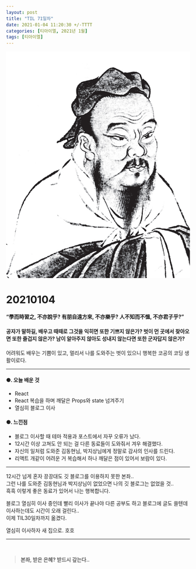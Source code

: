 ```yaml
---
layout: post
title: "TIL 71일차"
date: 2021-01-04 11:20:30 +/-TTTT
categories: [티아이엘, 2021년 1월]
tags: [티아이엘]
---
```


![image](/assets/img/sample/avatar.jpg)

# **20210104**

#### **“學而時習之, 不亦說乎? 有朋自遠方來, 不亦樂乎? 人不知而不慍, 不亦君子乎?”**

#### **공자가 말하길, 배우고 때때로 그것을 익히면 또한 기쁘지 않은가? 벗이 먼 곳에서 찾아오면 또한 즐겁지 않은가?** **남이 알아주지 않아도 성내지 않는다면 또한 군자답지 않은가?**

어려워도 배우는 기쁨이 있고, 멀리서 나를 도와주는 벗이 있으니 행복한 코공의 코딩 생활이로다.

---

#### **⚈. 오늘 배운 것**

- React
- React 복습을 하며 깨달은 Props와 state 넘겨주기
- 열심히 블로그 이사

#### **⚈. 느낀점**

- 블로그 이사할 때 테마 적용과 포스트에서 자꾸 오류가 났다.
- 12시간 이상 고쳐도 안 되는 걸 다른 동료들이 도와줘서 겨우 해결했다.
- 자신의 일처럼 도와준 김동현님, 박지상님에게 정말로 감사의 인사를 드린다.
- 리액트 개같이 어려운 거 복습해서 하나 깨달은 점이 있어서 보람이 있다.

---

12시간 넘게 혼자 끙끙대도 깃 블로그를 이용하지 못한 본좌..  
그런 나를 도와준 김동현님과 박지상님이 없었으면 나의 깃 블로그는 없었을 것..  
흑흑 이렇게 좋은 동료가 있어서 나는 행복합니다.

블로그 열심히 이사 중인데 빨리 이사가 끝나야 다른 공부도 하고 블로그에 글도 쓸텐데 이사하는데도 시간이 오래 걸린다..  
이제 TIL30일차까지 옮겼다.

열심히 이사하자 새 집으로. 호호

---

<br>

> **본좌, 받은 은혜? 받드시 갚는다..**
